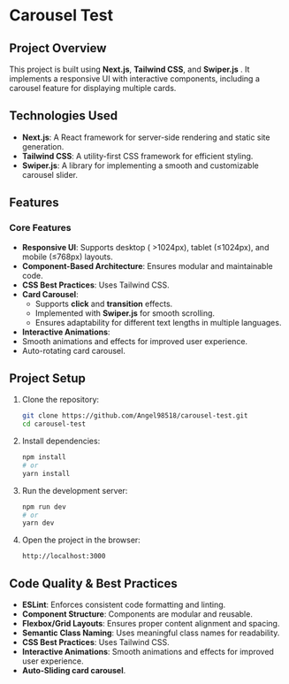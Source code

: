 # Carousel Test

## Project Overview
This project is built using **Next.js**, **Tailwind CSS**, and **Swiper.js** . It implements a responsive UI with interactive components, including a carousel feature for displaying multiple cards.

## Technologies Used
- **Next.js**: A React framework for server-side rendering and static site generation.
- **Tailwind CSS**: A utility-first CSS framework for efficient styling.
- **Swiper.js**: A library for implementing a smooth and customizable carousel slider.

## Features
### Core Features
-  **Responsive UI**: Supports desktop ( >1024px), tablet (≤1024px), and mobile (≤768px) layouts.
-  **Component-Based Architecture**: Ensures modular and maintainable code.
-  **CSS Best Practices**: Uses Tailwind CSS.
-  **Card Carousel**:
   - Supports **click** and **transition** effects.
   - Implemented with **Swiper.js** for smooth scrolling.
   - Ensures adaptability for different text lengths in multiple languages.
-  **Interactive Animations**:
  - Smooth animations and effects for improved user experience.
  - Auto-rotating card carousel.

## Project Setup
1. Clone the repository:
   ```sh
   git clone https://github.com/Angel98518/carousel-test.git
   cd carousel-test
   ```
2. Install dependencies:
   ```sh
   npm install
   # or
   yarn install
   ```
3. Run the development server:
   ```sh
   npm run dev
   # or
   yarn dev
   ```
4. Open the project in the browser:
   ```
   http://localhost:3000
   ```

## Code Quality & Best Practices
- **ESLint**: Enforces consistent code formatting and linting.
- **Component Structure**: Components are modular and reusable.
- **Flexbox/Grid Layouts**: Ensures proper content alignment and spacing.
- **Semantic Class Naming**: Uses meaningful class names for readability.
- **CSS Best Practices**: Uses Tailwind CSS.
- **Interactive Animations**: Smooth animations and effects for improved user experience.
- **Auto-Sliding card carousel**.
